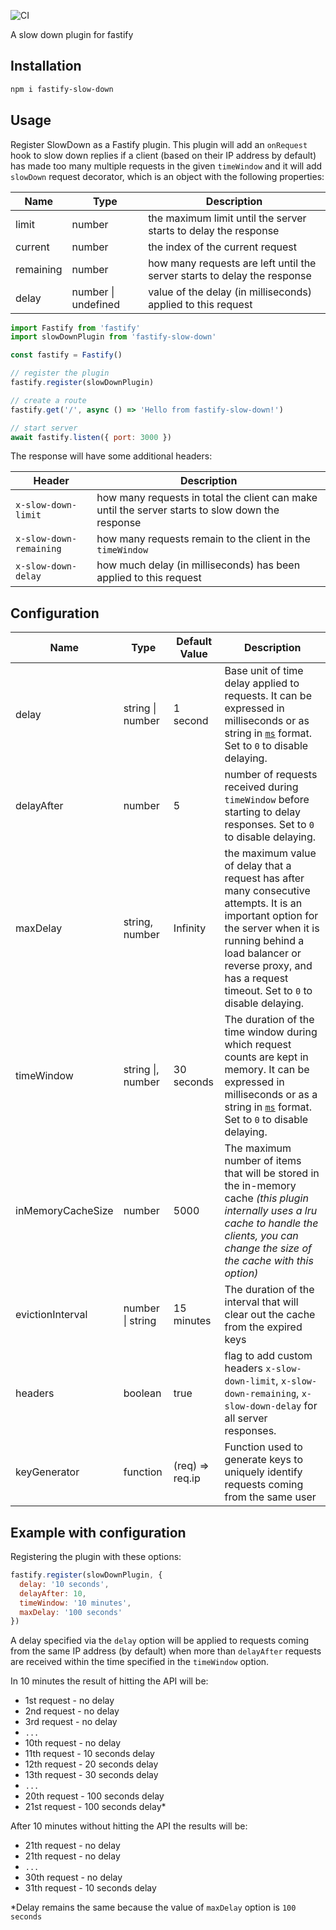 ![CI](https://github.com/nearform/bench-template/actions/workflows/ci.yml/badge.svg?event=push)

A slow down plugin for fastify

## Installation

```bash
npm i fastify-slow-down
```

## Usage

Register SlowDown as a Fastify plugin.
This plugin will add an `onRequest` hook to slow down replies if a client (based on their IP address by default) has made too many multiple requests in the given `timeWindow` and
it will add `slowDown` request decorator, which is an object with the following properties:

| Name      | Type                | Description                                                              |
| --------- | ------------------- | ------------------------------------------------------------------------ |
| limit     | number              | the maximum limit until the server starts to delay the response          |
| current   | number              | the index of the current request                                         |
| remaining | number              | how many requests are left until the server starts to delay the response |
| delay     | number \| undefined | value of the delay (in milliseconds) applied to this request             |

```js
import Fastify from 'fastify'
import slowDownPlugin from 'fastify-slow-down'

const fastify = Fastify()

// register the plugin
fastify.register(slowDownPlugin)

// create a route
fastify.get('/', async () => 'Hello from fastify-slow-down!')

// start server
await fastify.listen({ port: 3000 })
```

The response will have some additional headers:

| Header                  | Description                                                                                      |
| ----------------------- | ------------------------------------------------------------------------------------------------ |
| `x-slow-down-limit`     | how many requests in total the client can make until the server starts to slow down the response |
| `x-slow-down-remaining` | how many requests remain to the client in the `timeWindow`                                       |
| `x-slow-down-delay`     | how much delay (in milliseconds) has been applied to this request                                |

## Configuration

| Name              | Type              | Default Value   | Description                                                                                                                                                                                                                                    |
| ----------------- | ----------------- | --------------- | ---------------------------------------------------------------------------------------------------------------------------------------------------------------------------------------------------------------------------------------------- |
| delay             | string \| number  | 1 second        | Base unit of time delay applied to requests. It can be expressed in milliseconds or as string in [`ms`](https://github.com/zeit/ms) format. Set to `0` to disable delaying.                                                                    |
| delayAfter        | number            | 5               | number of requests received during `timeWindow` before starting to delay responses. Set to `0` to disable delaying.                                                                                                                            |
| maxDelay          | string, number    | Infinity        | the maximum value of delay that a request has after many consecutive attempts. It is an important option for the server when it is running behind a load balancer or reverse proxy, and has a request timeout. Set to `0` to disable delaying. |
| timeWindow        | string \|, number | 30 seconds      | The duration of the time window during which request counts are kept in memory. It can be expressed in milliseconds or as a string in [`ms`](https://github.com/zeit/ms) format. Set to `0` to disable delaying.                               |
| inMemoryCacheSize | number            | 5000            | The maximum number of items that will be stored in the in-memory cache _(this plugin internally uses a lru cache to handle the clients, you can change the size of the cache with this option)_                                                |
| evictionInterval  | number \| string  | 15 minutes      | The duration of the interval that will clear out the cache from the expired keys                                                                                                                                                               |
| headers           | boolean           | true            | flag to add custom headers `x-slow-down-limit`, `x-slow-down-remaining`, `x-slow-down-delay` for all server responses.                                                                                                                         |
| keyGenerator      | function          | (req) => req.ip | Function used to generate keys to uniquely identify requests coming from the same user                                                                                                                                                         |

## Example with configuration

Registering the plugin with these options:

```js
fastify.register(slowDownPlugin, {
  delay: '10 seconds',
  delayAfter: 10,
  timeWindow: '10 minutes',
  maxDelay: '100 seconds'
})
```

A delay specified via the `delay` option will be applied to requests coming from the same IP address (by default) when more than `delayAfter` requests are received within the time specified in the `timeWindow` option.

In 10 minutes the result of hitting the API will be:

- 1st request - no delay
- 2nd request - no delay
- 3rd request - no delay
- `...`
- 10th request - no delay
- 11th request - 10 seconds delay
- 12th request - 20 seconds delay
- 13th request - 30 seconds delay
- `...`
- 20th request - 100 seconds delay
- 21st request - 100 seconds delay\*

After 10 minutes without hitting the API the results will be:

- 21th request - no delay
- 21th request - no delay
- `...`
- 30th request - no delay
- 31th request - 10 seconds delay

\*Delay remains the same because the value of `maxDelay` option is `100 seconds`
